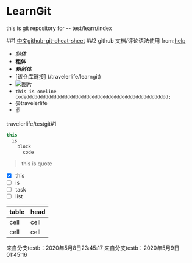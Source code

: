 # LearnGit
this is git repository for -- test/learn/index

##1 [中文github-git-cheat-sheet](https://services.github.com/kit/downloads/cn/github-git-cheat-sheet.html)
##2 github 文档/评论语法使用 from:[help](https://help.github.com/categories/writing-on-github)
* *斜体*
* **粗体**
* ***粗斜体***
* [该仓库链接] (/travelerlife/learngit)
* ![图片](https://github.com/apple-touch-icon.png)
* `this is oneline codedddddddddddddddddddddddddddddddddddddddddddddddddddd;`
* @travelerlife
* :v:

travelerlife/testgit#1

```java
this 
  is 
    block 
      code
```
> this is quote

- [x] this
- [ ] is
- [ ] task
- [ ] list

|table | head |
|---- | --- |
|cell | cell |
|cell | cell |

来自分支testb：2020年5月8日23:45:17
来自分支testb：2020年5月9日01:45:16
